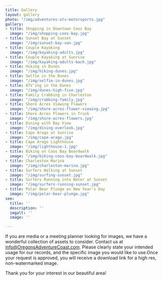 ```yaml
---
title: Gallery
layout: gallery
photo: "/img/adventures-atv-motorsports.jpg"
gallery:
- title: Shopping in Downtown Coos Bay
  image: "/img/shopping-coos-bay.jpg"
- title: Sunset Bay at Sunset
  image: "/img/sunset-bay-van.jpg"
- title: Couple Kayaking
  image: "/img/kayaking-adults.jpg"
- title: Couple Kayaking at Sunrise
  image: "/img/kayaking-adults-back.jpg"
- title: Hiking in Dunes
  image: "/img/hiking-dunes.jpg"
- title: Selfie in the Dunes
  image: "/img/selfie-in-dunes.jpg"
- title: ATV'ing in the Dunes
  image: "/img/dunes-high-five.jpg"
- title: Family Crabbing in Charleston
  image: "/img/crabbing-family.jpg"
- title: Shore Acres Viewing Flowers
  image: "/img/shore-acres-flower-viewing.jpg"
- title: Shore Acres Flowers in Truck
  image: "/img/shore-acres-flowers.jpg"
- title: Dining with Bay View
  image: "/img/dining-overlook.jpg"
- title: Cape Arago at Sunrise
  image: "/img/cape-arago.jpg"
- title: Cape Arago Lighthouse
  image: "/img/lighthouse-1.jpg"
- title: Biking on Coos Bay Boardwalk
  image: "/img/biking-coos-bay-boardwalk.jpg"
- title: Charleston Marina
  image: "/img/charleston-marina.jpg"
- title: Surfers Walking at Sunset
  image: "/img/surfing-sunset.jpg"
- title: Surfers Running into Water at Sunset
  image: "/img/surfers-running-sunset.jpg"
- title: Polar Bear Plunge on New Year's Day
  image: "/img/polar-bear-plunge.jpg"
seo:
  title: ''
  description: ''
  imgalt: ''
  image: ''

---
```

If you are media or a meeting planner looking for images, we have a wonderful collection of assets to consider. Contact us at [info@OregonsAdventureCoast.com](mailto:info@OregonsAdventureCoast.com). Please clearly state your intended usage for our records, and the specific image you would like to use.Once your request is approved, you will receive a download link for a high res, non-watermarked image.

Thank you for your interest in our beautiful area!